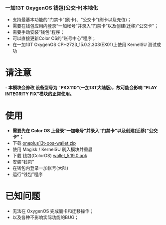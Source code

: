 ### 一加13T OxygenOS 钱包(公交卡)本地化

- 支持最基本功能的“门禁卡”(刷卡)、“公交卡”(刷卡以及充值)；
- 需要在钱包应用内登录“一加帐号”并录入“门禁卡”以及创建(迁移)"公交卡"；
- 需要手动安装“钱包”程序；
- 可以直接更新Color OS的“账号中心”程序；
- 在一加13T OxygenOS CPH2723_15.0.2.303(EX01)上使用 KernelSU 测试成功

# 请注意
**- 本模块会修改 设备型号为 "PKX110"(一加13T大陆版)，故可能会影响 “PLAY INTEGRITY FIX”模块的正常使用。**

# 使用
- **需要先在 Color OS 上登录“一加帐号”并录入“门禁卡”以及创建(迁移)"公交卡"；**
- 下载 [oneplus13t-oos-wallet.zip](https://github.com/yuancu/oneplus13t-oos-wallet-cn/releases)
- 使用 Magisk / KernelSU 刷入模块并重启
- 下载 钱包(ColorOS)  [wallet_5.19.0.apk](https://github.com/yuancu/oneplus13t-oos-wallet-cn/releases)
- 安装“钱包”
- 在钱包内登录一加帐号(大陆)
- 运行“钱包”程序

# 已知问题
- 无法在 OxygenOS 完成删卡和迁移操作；
- 以及各种不影响实际功能的BUG；

